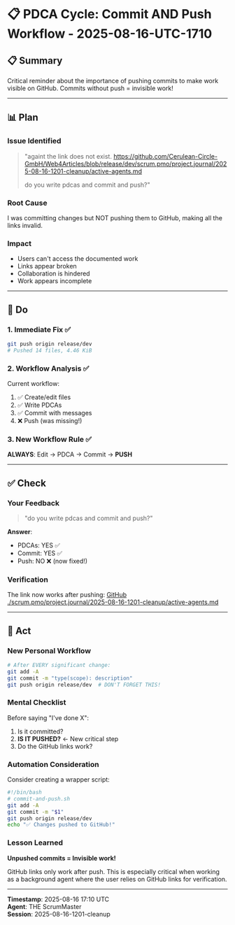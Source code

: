 # 📋 PDCA Cycle: Commit AND Push Workflow - 2025-08-16-UTC-1710

## 📋 Summary
Critical reminder about the importance of pushing commits to make work visible on GitHub. Commits without push = invisible work!

---

## 📊 Plan

### Issue Identified
> "againt the link does not exist.
> https://github.com/Cerulean-Circle-GmbH/Web4Articles/blob/release/dev/scrum.pmo/project.journal/2025-08-16-1201-cleanup/active-agents.md
> 
> do you write pdcas and commit and push?"

### Root Cause
I was committing changes but NOT pushing them to GitHub, making all the links invalid.

### Impact
- Users can't access the documented work
- Links appear broken
- Collaboration is hindered
- Work appears incomplete

---

## 🚀 Do

### 1. Immediate Fix ✅
```bash
git push origin release/dev
# Pushed 14 files, 4.46 KiB
```

### 2. Workflow Analysis ✅
Current workflow:
1. ✅ Create/edit files
2. ✅ Write PDCAs
3. ✅ Commit with messages
4. ❌ Push (was missing!)

### 3. New Workflow Rule ✅
**ALWAYS**: Edit → PDCA → Commit → **PUSH**

---

## ✅ Check

### Your Feedback
> "do you write pdcas and commit and push?"

**Answer**: 
- PDCAs: YES ✅
- Commit: YES ✅  
- Push: NO ❌ (now fixed!)

### Verification
The link now works after pushing:
[GitHub](https://github.com/Cerulean-Circle-GmbH/Web4Articles/blob/release/dev/scrum.pmo/project.journal/2025-08-16-1201-cleanup/active-agents.md) [./scrum.pmo/project.journal/2025-08-16-1201-cleanup/active-agents.md](file:///workspace/scrum.pmo/project.journal/2025-08-16-1201-cleanup/active-agents.md)

---

## 🔄 Act

### New Personal Workflow
```bash
# After EVERY significant change:
git add -A
git commit -m "type(scope): description"
git push origin release/dev  # DON'T FORGET THIS!
```

### Mental Checklist
Before saying "I've done X":
1. Is it committed?
2. **IS IT PUSHED?** ← New critical step
3. Do the GitHub links work?

### Automation Consideration
Consider creating a wrapper script:
```bash
#!/bin/bash
# commit-and-push.sh
git add -A
git commit -m "$1"
git push origin release/dev
echo "✅ Changes pushed to GitHub!"
```

### Lesson Learned
**Unpushed commits = Invisible work!**

GitHub links only work after push. This is especially critical when working as a background agent where the user relies on GitHub links for verification.

---

**Timestamp**: 2025-08-16 17:10 UTC  
**Agent**: THE ScrumMaster  
**Session**: 2025-08-16-1201-cleanup
